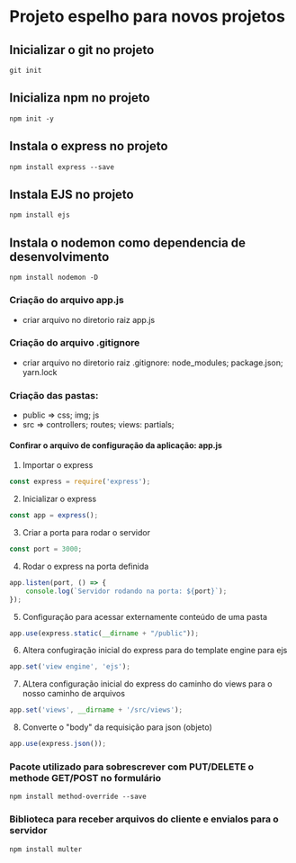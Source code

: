 # Projeto espelho para novos projetos

## Inicializar o git no projeto

```git
git init
```

## Inicializa npm no projeto

```node js
npm init -y
```

## Instala o express no projeto

```node js
npm install express --save
```

## Instala EJS no projeto

```node js
npm install ejs
```

## Instala o nodemon como dependencia de desenvolvimento

```node js
npm install nodemon -D
```

### Criação do arquivo app.js

* criar arquivo no diretorio raiz app.js

### Criação do arquivo .gitignore

* criar arquivo no diretorio raiz .gitignore: node_modules; package.json; yarn.lock

### Criação das pastas:

* public => css; img; js
* src => controllers; routes; views: partials;

#### Confirar o arquivo de configuração da aplicação: app.js

1. Importar o express
```javascript
const express = require('express');
```

2. Inicializar o express
```javascript
const app = express();
```

3. Criar a porta para rodar o servidor
```javascript
const port = 3000;
```

4. Rodar o express na porta definida
```javascript
app.listen(port, () => {
    console.log(`Servidor rodando na porta: ${port}`);
});
```

5. Configuração para acessar externamente conteúdo de uma pasta
```javascript
app.use(express.static(__dirname + "/public"));
```

6. Altera confugiração inicial do express para do template engine para ejs
```javascript
app.set('view engine', 'ejs');
```

7. ALtera configuração inicial do express do caminho do views para o nosso caminho de arquivos
```javascript
app.set('views', __dirname + '/src/views');
```

8. Converte o "body" da requisição para json (objeto)
```javascript
app.use(express.json());
```
### Pacote utilizado para sobrescrever com PUT/DELETE o methode GET/POST no formulário
```node js
npm install method-override --save
```
### Biblioteca para receber arquivos do cliente e envialos para o servidor
```node js
npm install multer
```
